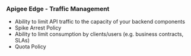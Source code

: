 ### Apigee Edge - Traffic Management

* Ability to limit API traffic to the capacity of your backend components
 * Spike Arrest Policy
* Ability to limit consumption by clients/users (e.g. business contracts, SLAs)
 * Quota Policy
